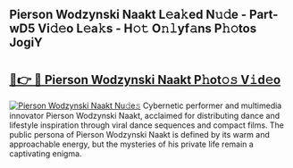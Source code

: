 ## Pierson Wodzynski Naakt L𝚎a𝚔ed N𝚞𝚍e - Part-wD5 Vi𝚍𝚎o L𝚎a𝚔s - H𝚘𝚝 O𝚗𝚕yf𝚊ns P𝚑𝚘tos JogiY

# <h2><a href="http://kf1hek.oniu.top/?m=Pierson+Wodzynski+Naakt">🔗👉 🔴 Pierson Wodzynski Naakt P𝚑ot𝚘𝚜 V𝚒d𝚎o</a></h2>

[![Pierson Wodzynski Naakt Nu𝚍e𝚜](https://i.imgur.com/0qMVB7G.gif)](http://kf1hek.oniu.top/?m=Pierson+Wodzynski+Naakt)
Cybernetic performer and multimedia innovator Pierson Wodzynski Naakt, acclaimed for distributing dance and lifestyle inspiration through viral dance sequences and compact films. The public persona of Pierson Wodzynski Naakt is defined by its warm and approachable energy, but the mysteries of his private life remain a captivating enigma.  

